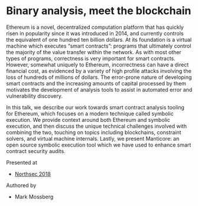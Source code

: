 # Binary analysis, meet the blockchain

Ethereum is a novel, decentralized computation platform that has quickly risen in popularity since it was introduced in 2014, and currently controls the equivalent of one hundred ten billion dollars. At its foundation is a virtual machine which executes “smart contracts”: programs that ultimately control the majority of the value transfer within the network. As with most other types of programs, correctness is very important for smart contracts. However, somewhat uniquely to Ethereum, incorrectness can have a direct financial cost, as evidenced by a variety of high profile attacks involving the loss of hundreds of millions of dollars. The error-prone nature of developing smart contracts and the increasing amounts of capital processed by them motivates the development of analysis tools to assist in automated error and vulnerability discovery.

In this talk, we describe our work towards smart contract analysis tooling for Ethereum, which focuses on a modern technique called symbolic execution. We provide context around both Ethereum and symbolic execution, and then discuss the unique technical challenges involved with combining the two, touching on topics including blockchains, constraint solvers, and virtual machine internals. Lastly, we present Manticore: an open source symbolic execution tool which we have used to enhance smart contract security audits.

Presented at

* [Northsec 2018](https://northsec.io)

Authored by

* Mark Mossberg
